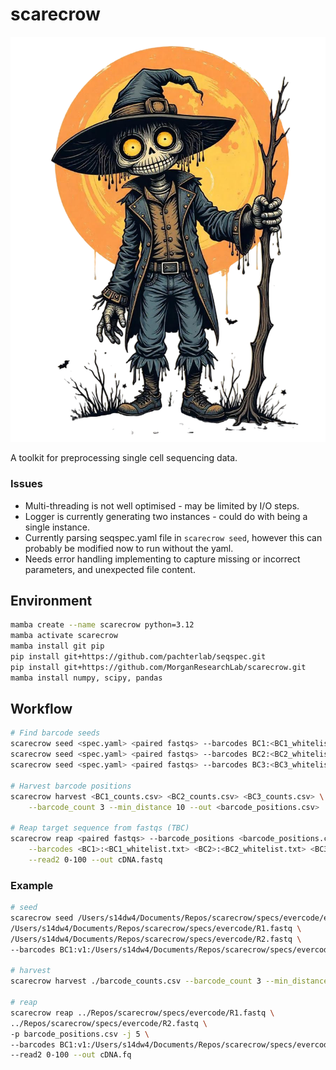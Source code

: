 # scarecrow

![scarecrow](img/scarecrow.png)

A toolkit for preprocessing single cell sequencing data.

### Issues

* Multi-threading is not well optimised - may be limited by I/O steps.
* Logger is currently generating two instances - could do with being a single instance.
* Currently parsing seqspec.yaml file in `scarecrow seed`, however this can probably be modified now to run without the yaml.
* Needs error handling implementing to capture missing or incorrect parameters, and unexpected file content.

## Environment
```bash
mamba create --name scarecrow python=3.12
mamba activate scarecrow
mamba install git pip
pip install git+https://github.com/pachterlab/seqspec.git
pip install git+https://github.com/MorganResearchLab/scarecrow.git
mamba install numpy, scipy, pandas
```

## Workflow
```bash
# Find barcode seeds
scarecrow seed <spec.yaml> <paired fastqs> --barcodes BC1:<BC1_whitelist.txt> --out <BC1_counts.csv>
scarecrow seed <spec.yaml> <paired fastqs> --barcodes BC2:<BC2_whitelist.txt> --out <BC2_counts.csv>
scarecrow seed <spec.yaml> <paired fastqs> --barcodes BC3:<BC3_whitelist.txt> --out <BC3_counts.csv>

# Harvest barcode positions 
scarecrow harvest <BC1_counts.csv> <BC2_counts.csv> <BC3_counts.csv> \
    --barcode_count 3 --min_distance 10 --out <barcode_positions.csv>

# Reap target sequence from fastqs (TBC)
scarecrow reap <paired fastqs> --barcode_positions <barcode_positions.csv> \
    --barcodes <BC1>:<BC1_whitelist.txt> <BC2>:<BC2_whitelist.txt> <BC3>:<BC3_whitelist.txt> \
    --read2 0-100 --out cDNA.fastq
```

### Example
```bash
# seed
scarecrow seed /Users/s14dw4/Documents/Repos/scarecrow/specs/evercode/evercode-v3.yaml \
/Users/s14dw4/Documents/Repos/scarecrow/specs/evercode/R1.fastq \
/Users/s14dw4/Documents/Repos/scarecrow/specs/evercode/R2.fastq \
--barcodes BC1:v1:/Users/s14dw4/Documents/Repos/scarecrow/specs/evercode/BC1.txt

# harvest
scarecrow harvest ./barcode_counts.csv --barcode_count 3 --min_distance 10

# reap
scarecrow reap ../Repos/scarecrow/specs/evercode/R1.fastq \
../Repos/scarecrow/specs/evercode/R2.fastq \
-p barcode_positions.csv -j 5 \
--barcodes BC1:v1:/Users/s14dw4/Documents/Repos/scarecrow/specs/evercode/BC1.txt \
--read2 0-100 --out cDNA.fq
```
